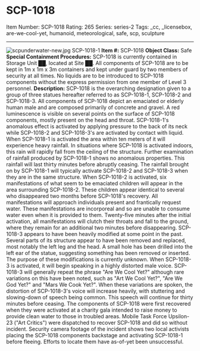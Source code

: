 # SCP-1018
Item Number: SCP-1018
Rating: 265
Series: series-2
Tags: _cc, _licensebox, are-we-cool-yet, humanoid, meteorological, safe, scp, sculpture

---

![scpunderwater-new.jpg](https://scp-wiki.wdfiles.com/local--files/scp-1018/scpunderwater-new.jpg)
SCP-1018-1
**Item #:** SCP-1018
**Object Class:** Safe
**Special Containment Procedures:** SCP-1018 is currently contained in Storage Unit ██, located at Site ██.
All components of SCP-1018 are to be kept in 1m x 1m x 3m containers and kept under guard by two members of security at all times. No liquids are to be introduced to SCP-1018 components without the express permission from one member of Level 3 personnel.
**Description:** SCP-1018 is the overarching designation given to a group of three statues hereafter referred to as SCP-1018-1, SCP-1018-2 and SCP-1018-3. All components of SCP-1018 depict an emaciated or elderly human male and are composed primarily of concrete and gravel. A red luminescence is visible on several points on the surface of SCP-1018 components, mostly present on the head and throat. SCP-1018-1's anomalous effect is activated by applying pressure to the back of its neck while SCP-1018-2 and SCP-1018-3's are activated by contact with liquid.
When SCP-1018-1 is activated the area within ten meters of it will experience heavy rainfall. In situations where SCP-1018 is activated indoors, this rain will rapidly fall from the ceiling of the structure. Further examination of rainfall produced by SCP-1018-1 shows no anomalous properties. This rainfall will last thirty minutes before abruptly ceasing. The rainfall brought on by SCP-1018-1 will typically activate SCP-1018-2 and SCP-1018-3 when they are in the same structure.
When SCP-1018-2 is activated, six manifestations of what seem to be emaciated children will appear in the area surrounding SCP-1018-2. These children appear identical to several who disappeared two months before SCP-1018's recovery. All manifestations will approach individuals present and frantically request water. These manifestations are incorporeal and so are unable to consume water even when it is provided to them. Twenty-five minutes after the initial activation, all manifestations will clutch their throats and fall to the ground, where they remain for an additional two minutes before disappearing.
SCP-1018-3 appears to have been heavily modified at some point in the past. Several parts of its structure appear to have been removed and replaced, most notably the left leg and the head. A small hole has been drilled into the left ear of the statue, suggesting something has been removed or inserted. The purpose of these modifications is currently unknown. When SCP-1018-3 is activated, it will begin speaking in a highly distorted male voice. SCP-1018-3 will generally repeat the phrase "Are We Cool Yet?" although rare variations on this have been noted, such as "Art We Cool Yet?", "Are We God Yet?" and "Mars We Cook Yet?". When these variations are spoken, the distortion of SCP-1018-3's voice will increase heavily, with stuttering and slowing-down of speech being common. This speech will continue for thirty minutes before ceasing.
The components of SCP-1018 were first recovered when they were activated at a charity gala intended to raise money to provide clean water to those in troubled areas. Mobile Task Force Upsilon-23 ("Art Critics") were dispatched to recover SCP-1018 and did so without incident. Security camera footage of the incident shows two local activists placing the SCP-1018 components backstage and activating SCP-1018-1 before fleeing. Efforts to locate them have as-of-yet been unsuccessful.